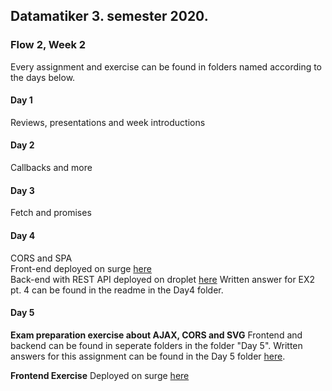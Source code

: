 ## Datamatiker 3. semester 2020. 
### Flow 2, Week 2    

Every assignment and exercise can be found in folders named according to the days below.
  
#### Day 1  
Reviews, presentations and week introductions  
  
#### Day 2
Callbacks and more  
  
#### Day 3  
Fetch and promises  
  
#### Day 4  
CORS and SPA  
Front-end deployed on surge [here](https://mick_dat3sem_flow2_week2_day4.surge.sh/)  
Back-end with REST API deployed on droplet [here](https://micklarsen.com/Backend-1.0.1/)
Written answer for EX2 pt. 4 can be found in the readme in the Day4 folder.

#### Day 5

**Exam preparation exercise about AJAX, CORS and SVG**
Frontend and backend can be found in seperate folders in the folder "Day 5".
Written answers for this assignment can be found in the Day 5 folder [here](/Day5/README.md).


**Frontend Exercise**
Deployed on surge [here](http://dat3semf2w2d5.surge.sh)



